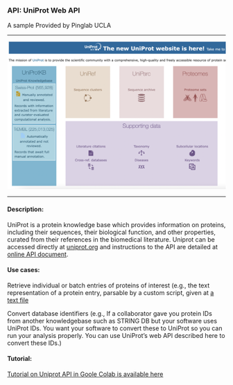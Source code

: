 ### API: UniProt Web API

A sample Provided by Pinglab UCLA


-----

![img](img/uniprot.png)

-----


#### Description: 

UniProt is a protein knowledge base which provides information on proteins, including their sequences, their biological function, and other properties, curated from their references in the biomedical literature. Uniprot can be accessed directly at
[uniprot.org](https://www.uniprot.org/) and instructions to the API are detailed at [online API document](https://www.uniprot.org/help/programmatic_access).



#### Use cases:

Retrieve individual or batch entries of proteins of interest (e.g., the text representation of a
protein entry, parsable by a custom script, given at [a text file](https://uniprot.org/uniprot/P12345.txt)

Convert database identifiers (e.g., If a collaborator gave you protein IDs from another
knowledgebase such as STRING DB but your software uses UniProt IDs. You want your
software to convert these to UniProt so you can run your analysis properly. You can use
UniProt’s web API described here to convert these IDs.)


#### Tutorial: 

[Tutorial on Uniprot API in Goole Colab is available here](https://colab.research.google.com/drive/1gblX7Sv-z54VcuIPQ88pQ0OT9DgRkQu_?usp=sharing)